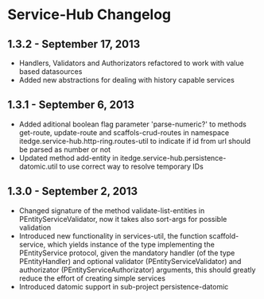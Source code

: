 # Service-Hub Changelog

## 1.3.2 - September 17, 2013

* Handlers, Validators and Authorizators refactored to work with value based datasources
* Added new abstractions for dealing with history capable services

## 1.3.1 - September 6, 2013

* Added aditional boolean flag parameter 'parse-numeric?' to methods get-route, update-route and scaffols-crud-routes in namespace
  itedge.service-hub.http-ring.routes-util to indicate if id from url should be parsed as number or not
* Updated method add-entity in itedge.service-hub.persistence-datomic.util to use correct way to resolve temporary IDs

## 1.3.0 - September 2, 2013

* Changed signature of the method validate-list-entities in PEntityServiceValidator, now it takes also sort-args for possible validation
* Introduced new functionality in services-util, the function scaffold-service, which yields instance of the type implementing the
  PEntityService protocol, given the mandatory handler (of the type PEntityHandler) and optional validator (PEntityServiceValidator) and 
  authorizator (PEntityServiceAuthorizator) arguments, this should greatly reduce the effort of creating simple services
* Introduced datomic support in sub-project persistence-datomic	
